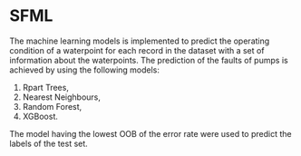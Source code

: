 # SFML
The machine learning models is implemented to predict the operating condition of a waterpoint for each record in the dataset with a set of information about the waterpoints. The prediction of the faults of pumps is achieved by using the following models:  

1. Rpart Trees, 
2. Nearest Neighbours, 
3. Random Forest, 
4. XGBoost.
 
The model having the lowest OOB of the error rate were used to predict the labels of the test set.
